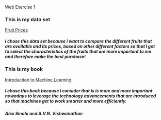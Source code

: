 Web Exercise 1
### This is my data set
<a href="#https://www.ers.usda.gov/webdocs/DataFiles/51035/Fruit%20Prices%202020.csv?v=3410.3"> Fruit Prices </a>
##### I chose this data set because I want to compare the different fruits that are available and its prices, based on other different factors so that I get to select the characteristics of the fruits that are more important to me and therefore make the best purchase!

### This is my book
<a href="https://alex.smola.org/drafts/thebook.pdf"> Introduction to Machine Learning</a>
##### I chose this book because I consider that is is more and more important nowadays to leverage the technology advancements that are introduced so that machines get to work smarter and more efficiently. 
##### Alex Smola and S.V.N. Vishwanathan



